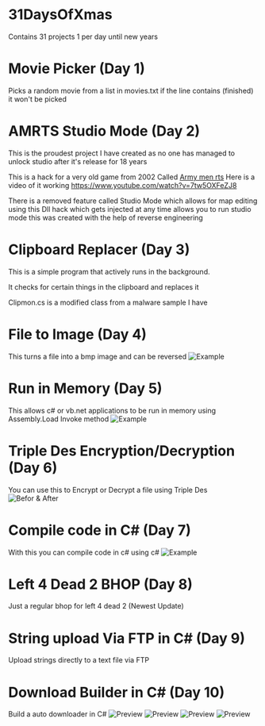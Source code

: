 # 31DaysOfXmas
Contains 31 projects 1 per day until new years

# Movie Picker (Day 1)
Picks a random movie from a list in movies.txt
if the line contains (finished) it won't be picked

# AMRTS Studio Mode (Day 2)
This is the proudest project I have created as no one has managed to unlock studio after it's release for 18 years

This is a hack for a very old game from 2002 Called [Army men rts](https://en.wikipedia.org/wiki/Army_Men:_RTS)
Here is a video of it working https://www.youtube.com/watch?v=7tw5OXFeZJ8

There is a removed feature called Studio Mode which allows for map editing
using this Dll hack which gets injected at any time allows you to run studio mode
this was created with the help of reverse engineering

# Clipboard Replacer (Day 3)
This is a simple program that actively runs in the background.

It checks for certain things in the clipboard and replaces it

Clipmon.cs is a modified class from a malware sample I have

# File to Image (Day 4)
This turns a file into a bmp image and can be reversed
![Example](https://i.imgur.com/wzjvi2P.png)

# Run in Memory (Day 5)
This allows c# or vb.net applications to be run in memory using Assembly.Load Invoke method
![Example](https://i.imgur.com/KhYo5Vr.png)

# Triple Des Encryption/Decryption (Day 6)
You can use this to Encrypt or Decrypt a file using Triple Des
![Befor & After](https://i.imgur.com/YysE8NI.png)

# Compile code in C# (Day 7)
With this you can compile code in c# using c#
![Example](https://i.imgur.com/irf0hb3.png)

# Left 4 Dead 2 BHOP (Day 8)
Just a regular bhop for left 4 dead 2 (Newest Update)

# String upload Via FTP in C# (Day 9)
Upload strings directly to a text file via FTP

# Download Builder in C# (Day 10)

Build a auto downloader in C#
![Preview](https://i.imgur.com/eoYi5VN.png)
![Preview](https://i.imgur.com/hrdJghg.png)
![Preview](https://i.imgur.com/1yPfiAW.png)
![Preview](https://i.imgur.com/PVr63j3.png)
